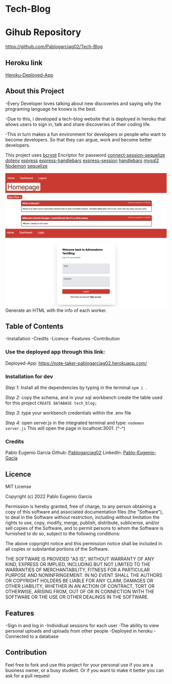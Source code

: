 # Tech-Blog

# Gihub Repository
https://github.com/Pablogarciag02/Tech-Blog

## Heroku link
[Heroku-Deployed-App](https://note-taker-pablogarciag02.herokuapp.com/)
## About this Project
-Every Developer loves talking about new discoveries and saying why the programing language he knows is the best.

-Due to this, i developed a tech-blog website that is deployed in heroku that allows users to sign in, talk and share discoveries of their coding life.

-This in turn makes a fun environment for developers or people who want to become developers. So that they can argue, work and become better developers.

This project uses
[bcrypt](https://www.npmjs.com/package/bcrypt) Encriptor for password
[connect-session-sequelize](https://www.npmjs.com/package/connect-session-sequelize)
[dotenv](https://www.npmjs.com/package/dotenv)
[express](https://www.npmjs.com/package/express)
[express-handlebars](https://www.npmjs.com/package/express-handlebars)
[express-session](https://www.npmjs.com/package/express-session)
[handlebars](https://www.npmjs.com/package/handlebars)
[mysql2](https://www.npmjs.com/package/mysql2)
[Nodemon](https://www.npmjs.com/package/nodemon)
[sequelize](https://www.npmjs.com/package/sequelize)



![Example](/Assets/homepage.png)
![Example2](/Assets/login.png)
Generate an HTML with the info of each worker.

## Table of Contents
-Installation
-Credits
-Licence
-Features
-Contribution


### Use the deployed app through this link:
Deployed-App:
https://note-taker-pablogarciag02.herokuapp.com/


### Installation for dev
*Step 1*: Install all the dependencies by typing in the terminal `npm i `.

*Step 2*: copy the schema, and in your sql workbench create the table used for this project `CREATE DATABASE tech_blog;`

*Step 3*: type your workbench credentials within the .env file

*Step 4*: open server.js in the integrated terminal and type: `nodemon server.js` This will open the page in localhost:3001. (^-^)


### Credits
Pablo Eugenio Garcia
Github: [Pablogarciag02](https://github.com/Pablogarciag02)
LinkedIn: [Pablo-Eugenio-Gacía](https://www.linkedin.com/in/pablo-garc%C3%ADa-08842621b/)

## Licence
MIT License

Copyright (c) 2022 Pablo Eugenio Garcia

Permission is hereby granted, free of charge, to any person obtaining a copy
of this software and associated documentation files (the "Software"), to deal
in the Software without restriction, including without limitation the rights
to use, copy, modify, merge, publish, distribute, sublicense, and/or sell
copies of the Software, and to permit persons to whom the Software is
furnished to do so, subject to the following conditions:

The above copyright notice and this permission notice shall be included in all
copies or substantial portions of the Software.

THE SOFTWARE IS PROVIDED "AS IS", WITHOUT WARRANTY OF ANY KIND, EXPRESS OR
IMPLIED, INCLUDING BUT NOT LIMITED TO THE WARRANTIES OF MERCHANTABILITY,
FITNESS FOR A PARTICULAR PURPOSE AND NONINFRINGEMENT. IN NO EVENT SHALL THE
AUTHORS OR COPYRIGHT HOLDERS BE LIABLE FOR ANY CLAIM, DAMAGES OR OTHER
LIABILITY, WHETHER IN AN ACTION OF CONTRACT, TORT OR OTHERWISE, ARISING FROM,
OUT OF OR IN CONNECTION WITH THE SOFTWARE OR THE USE OR OTHER DEALINGS IN THE
SOFTWARE.

## Features
-Sign in and log in
-Individiual sessions for each user
-The ability to view personal uploads and uploads from other people
-Deployed in heroku
-Connected to a database

## Contribution
Feel free to fork and use this project for your personal use if you are a business owner, or a busy student. Or if you want to make it better you can ask for a pull request 